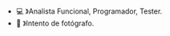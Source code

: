 - 💻 》Analista Funcional, Programador, Tester.
- 📸 》Intento de fotógrafo.

<!---
Roswell468/Roswell468 is a ✨ special ✨ repository because its `README.md` (this file) appears on your GitHub profile.
You can click the Preview link to take a look at your changes.
--->
